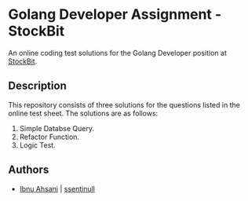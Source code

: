 # Golang Developer Assignment - StockBit

An online coding test solutions for the Golang Developer position at [StockBit](https://stockbit.com/).

## Description

This repository consists of three solutions for the questions listed in the online test sheet. The solutions are as follows:

1. Simple Databse Query.
2. Refactor Function.
3. Logic Test.

## Authors

- [Ibnu Ahsani](www.linkedin.com/in/ibnu-ahsani) | [ssentinull](https://github.com/ssentinull)
